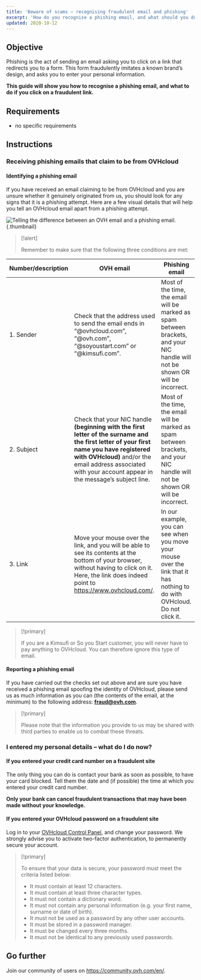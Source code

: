 ```yaml
---
title: 'Beware of scams – recognising fraudulent email and phishing'
excerpt: 'How do you recognise a phishing email, and what should you do if you click on a fraudulent link?'
updated: 2020-10-12
---
```


## Objective

Phishing is the act of sending an email asking you to click on a link that redirects you to a form. This form fraudulently imitates a known brand’s design, and asks you to enter your personal information.

**This guide will show you how to recognise a phishing email, and what to do if you click on a fraudulent link.**

## Requirements

- no specific requirements

## Instructions

### Receiving phishing emails that claim to be from OVHcloud

#### Identifying a phishing email

If you have received an email claiming to be from OVHcloud and you are unsure whether it genuinely originated from us, you should look for any signs that it is a phishing attempt. Here are a few visual details that will help you tell an OVHcloud email apart from a phishing attempt.

![Telling the difference between an OVH email and a phishing email.](images/phishing_email.png){.thumbnail}

> [!alert]
> 
> Remember to make sure that the following three conditions are met:
> 

|Number/description|OVH email|Phishing email|
|---|---|---|
|1. Sender|Check that the address used to send the email ends in “@ovhcloud.com”, “@ovh.com”, “@soyoustart.com” or “@kimsufi.com”.|Most of the time, the email will be marked as spam between brackets, and your NIC handle will not be shown OR will be incorrect.|
|2. Subject|Check that your NIC handle **(beginning with the first letter of the surname and the first letter of your first name you have registered with OVHcloud)** and/or the email address associated with your account appear in the message’s subject line.|Most of the time, the email will be marked as spam between brackets, and your NIC handle will not be shown OR will be incorrect.|
|3. Link|Move your mouse over the link, and you will be able to see its contents at the bottom of your browser, without having to click on it. Here, the link does indeed point to https://www.ovhcloud.com/.| In our example, you can see when you move your mouse over the link that it has nothing to do with OVHcloud. Do not click it.|

> [!primary]
> 
> If you are a Kimsufi or So you Start customer, you will never have to pay anything to OVHcloud. You can therefore ignore this type of email.
> 

#### Reporting a phishing email

If you have carried out the checks set out above and are sure you have received a phishing email spoofing the identity of OVHcloud, please send us as much information as you can (the contents of the email, at the minimum) to the following address: **<fraud@ovh.com>**.

> [!primary]
> 
> Please note that the information you provide to us may be shared with third parties to enable us to combat these threats.
> 

### I entered my personal details – what do I do now?

#### If you entered your credit card number on a fraudulent site

The only thing you can do is contact your bank as soon as possible, to have your card blocked. Tell them the date and (if possible) the time at which you entered your credit card number.

**Only your bank can cancel fraudulent transactions that may have been made without your knowledge.**

#### If you entered your OVHcloud password on a fraudulent site

Log in to your [OVHcloud Control Panel](/links/manager), and change your password. We strongly advise you to activate two-factor authentication, to permanently secure your account.

> [!primary]
>
> To ensure that your data is secure, your password must meet the criteria listed below:
>
> - It must contain at least 12 characters.
> - It must contain at least three character types.
> - It must not contain a dictionary word.
> - It must not contain any personal information (e.g. your first name, surname or date of birth).
> - It must not be used as a password by any other user accounts.
> - It must be stored in a password manager.
> - It must be changed every three months.
> - It must not be identical to any previously used passwords.
>

## Go further

Join our community of users on <https://community.ovh.com/en/>.

